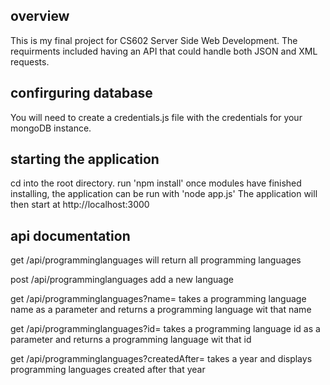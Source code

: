 ## overview

This is my final project for CS602 Server Side Web Development. The requirments
included having an API that could handle both JSON and XML requests.

## confirguring database

You will need to create a credentials.js file with the credentials for your mongoDB instance. 

## starting the application

cd into the root directory.
run 'npm install'
once modules have finished installing, the application can be run with
'node app.js'
The application will then start at http://localhost:3000


## api documentation

get /api/programminglanguages 
will return all programming languages

post /api/programminglanguages 
add a new language

get /api/programminglanguages?name=
takes a programming language name as a parameter
and returns a programming language wit that name

get /api/programminglanguages?id=
takes a programming language id as a parameter
and returns a programming language wit that id

get /api/programminglanguages?createdAfter=
takes a year and displays programming languages created after that
year



